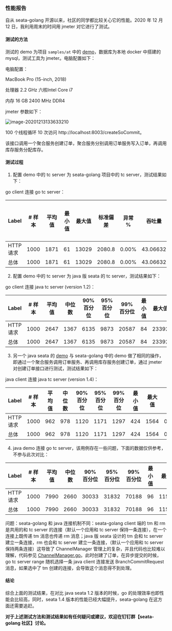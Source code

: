### 性能报告

自从 seata-golang 开源以来，社区的同学都比较关心它的性能。2020 年 12 月 12 日，我利用周末的时间用 jmeter 对它进行了测试。

#### 测试的方法

测试的 demo 为项目 `samples/at` 中的 [demo](https://github.com/opentrx/seata-golang/tree/dev/samples/at)，数据库为本地 docker 中搭建的 mysql，测试工具为 jmeter。电脑配置如下：

电脑配置：

MacBook Pro (15-inch, 2018)

处理器 2.2 GHz 六核Intel Core i7

内存 16 GB 2400 MHz DDR4

jmeter 参数如下：

![image-20201213133633210](https://github.com/opentrx/seata-golang/blob/dev/docs/pics/image-20201213133633210.png)

100 个线程循环 10 次访问 http://localhost:8003/createSoCommit。

该接口调用一个聚合服务创建订单，聚合服务分别调用订单服务写入订单，再调用库存服务分配库存。

#### 测试过程

1. 配置 demo 中的 tc server 为 seata-golang 项目中的 tc server，测试结果如下：

go client 连接 go tc server：

| Label    | # 样本 | 平均值 | 最小值 | 最大值 | 标准偏差 | 异常 % | 吞吐量   | 接收 KB/sec | 发送 KB/sec | 平均字节数 |
| -------- | ------ | ------ | ------ | ------ | -------- | ------ | -------- | ----------- | ----------- | ---------- |
| HTTP请求 | 1000   | 1871   | 61     | 13029  | 2080.8   | 0.00%  | 43.06632 | 6.69        | 6.9         | 159        |
| 总体     | 1000   | 1871   | 61     | 13029  | 2080.8   | 0.00%  | 43.06632 | 6.69        | 6.9         | 159        |



2. 配置 demo 中的 tc server 为 java 版 seata 的 tc server，测试结果如下：

go client 连接 java tc server (version 1.2)：

| Label    | # 样本 | 平均值 | 中位数 | 90% 百分位 | 95% 百分位 | 99% 百分位 | 最小值 | 最大值 | 异常 % | 吞吐量   | 接收 KB/sec | 发送 KB/sec |
| -------- | ------ | ------ | ------ | ---------- | ---------- | ---------- | ------ | ------ | ------ | -------- | ----------- | ----------- |
| HTTP请求 | 1000   | 2647   | 1367   | 6135       | 9873       | 20587      | 84     | 23392  | 0.00%  | 29.45248 | 4.57        | 3.8         |
| 总体     | 1000   | 2647   | 1367   | 6135       | 9873       | 20587      | 84     | 23392  | 0.00%  | 29.45248 | 4.57        | 3.8         |



3. 另一个 java seata 的 [demo](https://github.com/dk-lockdown/seata-demo2) 与 seata-golang 中的 demo 做了相同的操作，即通过一个聚合服务调用订单服务、再调用库存服务创建订单，通过 jmeter 对创建订单接口进行测试，测试结果如下：

java client 连接 java tc server (version 1.4)：

| Label    | # 样本 | 平均值 | 中位数 | 90% 百分位 | 95% 百分位 | 99% 百分位 | 最小值 | 最大值 | 异常 % | 吞吐量   | 接收 KB/sec | 发送 KB/sec |
| -------- | ------ | ------ | ------ | ---------- | ---------- | ---------- | ------ | ------ | ------ | -------- | ----------- | ----------- |
| HTTP请求 | 1000   | 962    | 978    | 1120       | 1171       | 1297       | 424    | 1564   | 0.00%  | 96.59036 | 19.9        | 16.79       |
| 总体     | 1000   | 962    | 978    | 1120       | 1171       | 1297       | 424    | 1564   | 0.00%  | 96.59036 | 19.9        | 16.79       |



4. java demo 连接 go tc server，该用例存在一些问题，下面的数据仅供参考，不参与此次对比：

| Label    | # 样本 | 平均值 | 中位数 | 90% 百分位 | 95% 百分位 | 99% 百分位 | 最小值 | 最大值 | 异常 % | 吞吐量  | 接收 KB/sec | 发送 KB/sec |
| -------- | ------ | ------ | ------ | ---------- | ---------- | ---------- | ------ | ------ | ------ | ------- | ----------- | ----------- |
| HTTP请求 | 1000   | 7990   | 2660   | 30033      | 31832      | 70188      | 96     | 115046 | 0.00%  | 8.55293 | 3.5         | 1.49        |
| 总体     | 1000   | 7990   | 2660   | 30033      | 31832      | 70188      | 96     | 115046 | 0.00%  | 8.55293 | 3.5         | 1.49        |

问题：seata-golang 和 java 连接机制不同：seata-golang client 端的 tm 和 rm 是共用的和 tc server 的连接（默认一个应用和 tc server 保持一条连接），在一个连接上既传递 tm 消息也传递 rm 消息；java 版 seata 设计的 tm 会和 tc server 建立一条连接，rm 也会和 tc server 建立一条连接，（默认一个应用和 tc server 保持两条连接）这导致了 ChannelManager 管理上的复杂，并且代码也比较难以理解，代码参见 [ChannelManager.go](https://github.com/seata/seata/blob/develop/core/src/main/java/io/seata/core/rpc/netty/ChannelManager.java)。此时创建了订单，在异步提交的时候，go tc server range 随机选择一条 java client 连接发送 BranchCommitRequest 消息，如果选中了 tm 创建的连接，会导致这个消息得不到处理。



#### 结论

综合上面的测试结果，在对比 java seata 1.2 版本的时候，go 的处理效率也即性能会比较高，同时，seata 1.4 版本的性能已经大幅提升，seata-golang 在这方面还需要追赶。

**对于上述测试方法和测试结果如有任何疑问或建议，欢迎在钉钉群【seata-golang 社区】讨论。**

